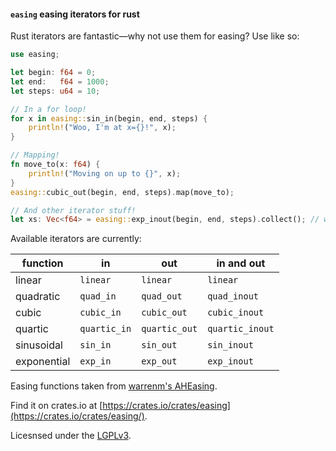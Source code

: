 #### `easing` easing iterators for rust

Rust iterators are fantastic—why not use them for easing? Use like so:

```rust
use easing;

let begin: f64 = 0;
let end:   f64 = 1000;
let steps: u64 = 10;

// In a for loop!
for x in easing::sin_in(begin, end, steps) {
    println!("Woo, I'm at x={}!", x);
}

// Mapping!
fn move_to(x: f64) {
    println!("Moving on up to {}", x);
}
easing::cubic_out(begin, end, steps).map(move_to);

// And other iterator stuff!
let xs: Vec<f64> = easing::exp_inout(begin, end, steps).collect(); // why would you do this
```

Available iterators are currently:

| function | in | out | in and out |
|----------|----|-----|-------|
| linear | `linear` | `linear` | `linear` |
| quadratic | `quad_in` | `quad_out` | `quad_inout` |
| cubic | `cubic_in` | `cubic_out` | `cubic_inout` |
| quartic | `quartic_in` | `quartic_out` | `quartic_inout` |
| sinusoidal | `sin_in` | `sin_out` | `sin_inout` |
| exponential | `exp_in` | `exp_out` | `exp_inout` |

Easing functions taken from [warrenm's AHEasing](https://github.com/warrenm/AHEasing).

Find it on crates.io at [https://crates.io/crates/easing](https://crates.io/crates/easing/).

Licesnsed under the [LGPLv3](http://www.gnu.org/licenses/lgpl-3.0.en.html).
